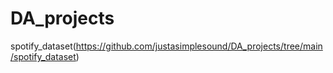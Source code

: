 # DA_projects

spotify_dataset(https://github.com/justasimplesound/DA_projects/tree/main/spotify_dataset)
